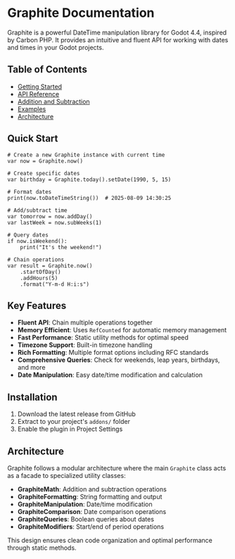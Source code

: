 # Graphite Documentation

Graphite is a powerful DateTime manipulation library for Godot 4.4, inspired by Carbon PHP. It provides an intuitive and fluent API for working with dates and times in your Godot projects.

## Table of Contents

- [Getting Started](getting-started.md)
- [API Reference](api-reference.md)
- [Addition and Subtraction](addition-subtraction.md)
- [Examples](examples.md)
- [Architecture](architecture.md)

## Quick Start

```gdscript
# Create a new Graphite instance with current time
var now = Graphite.now()

# Create specific dates
var birthday = Graphite.today().setDate(1990, 5, 15)

# Format dates
print(now.toDateTimeString())  # 2025-08-09 14:30:25

# Add/subtract time
var tomorrow = now.addDay()
var lastWeek = now.subWeeks(1)

# Query dates
if now.isWeekend():
    print("It's the weekend!")

# Chain operations
var result = Graphite.now()
    .startOfDay()
    .addHours(5)
    .format("Y-m-d H:i:s")
```

## Key Features

- **Fluent API**: Chain multiple operations together
- **Memory Efficient**: Uses `RefCounted` for automatic memory management
- **Fast Performance**: Static utility methods for optimal speed
- **Timezone Support**: Built-in timezone handling
- **Rich Formatting**: Multiple format options including RFC standards
- **Comprehensive Queries**: Check for weekends, leap years, birthdays, and more
- **Date Manipulation**: Easy date/time modification and calculation

## Installation

1. Download the latest release from GitHub
2. Extract to your project's `addons/` folder
3. Enable the plugin in Project Settings

## Architecture

Graphite follows a modular architecture where the main `Graphite` class acts as a facade to specialized utility classes:

- **GraphiteMath**: Addition and subtraction operations
- **GraphiteFormatting**: String formatting and output
- **GraphiteManipulation**: Date/time modification
- **GraphiteComparison**: Date comparison operations
- **GraphiteQueries**: Boolean queries about dates
- **GraphiteModifiers**: Start/end of period operations

This design ensures clean code organization and optimal performance through static methods.
